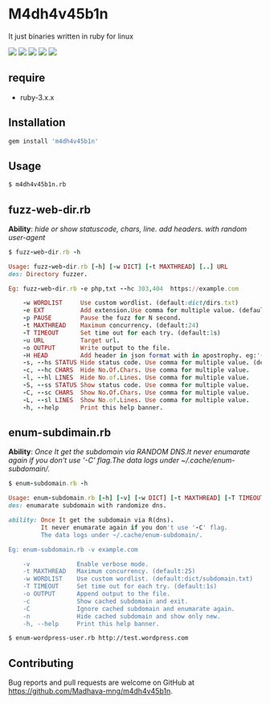# M4dh4v45b1n

It just binaries written in ruby for linux

![](https://img.shields.io/gem/v/m4dh4v45b1n)
![](https://img.shields.io/gem/dt/m4dh4v45b1n)
![](https://img.shields.io/gem/rt/m4dh4v45b1n)
![](https://img.shields.io/gem/dtv/m4dh4v45b1n)
![](https://img.shields.io/github/license/Madhava-mng/m4dh4v45b1n)

## require

* ruby-3.x.x

## Installation


```bash
gem install 'm4dh4v45b1n'
```


## Usage

```bash
$ m4dh4v45b1n.rb
```

## fuzz-web-dir.rb

__Ability__: _hide or show statuscode, chars, line. add headers. with random user-agent_

```ruby
$ fuzz-web-dir.rb -h

Usage: fuzz-web-dir.rb [-h] [-w DICT] [-t MAXTHREAD] [..] URL
des: Directory fuzzer.

Eg: fuzz-web-dir.rb -e php,txt --hc 303,404  https://example.com

    -w WORDLIST     Use custom wordlist. (default:dict/dirs.txt)
    -e EXT          Add extension.Use comma for multiple value. (default:txt,php,html
    -p PAUSE        Pause the fuzz for N second.
    -t MAXTHREAD    Maximum concurrency. (default:24)
    -T TIMEOUT      Set time out for each try. (default:1s)
    -u URL          Target url.
    -o OUTPUT       Write output to the file.
    -H HEAD         Add header in json format with in apostrophy. eg:'{"key":29}' .
    -s, --hs STATUS Hide status code. Use comma for multiple value. (default:404)
    -c, --hc CHARS  Hide No.Of.Chars. Use comma for multiple value.
    -l, --hl LINES  Hide No.of.Lines. Use comma for multiple value.
    -S, --ss STATUS Show status code. Use comma for multiple value.
    -C, --sc CHARS  Show No.Of.Chars. Use comma for multiple value.
    -L, --sl LINES  Show No.of.Lines. Use comma for multiple value.
    -h, --help      Print this help banner.
```

## enum-subdimain.rb

__Ability__: _Once It get the subdomain via *RANDOM DNS*.It never enumarate again if you don't use '-C' flag.The data logs under ~/.cache/enum-subdomain/._

```ruby
$ enum-subdomain.rb -h

Usage: enum-subdomain.rb [-h] [-v] [-w DICT] [-t MAXTHREAD] [-T TIMEOUT] [-o OUT] DOMAIN
des: enumarate subdomain with randomize dns.

ability: Once It get the subdomain via R(dns).
         It never enumarate again if you don't use '-C' flag.
         The data logs under ~/.cache/enum-subdomain/.

Eg: enum-subdomain.rb -v example.com

    -v             Enable verbose mode.
    -t MAXTHREAD   Maximum concurrency. (default:25)
    -w WORDLIST    Use custom wordlist. (default:dict/subdomain.txt)
    -T TIMEOUT     Set time out for each try. (default:1s)
    -o OUTPUT      Append output to the file.
    -c             Show cached subdomain and exit.
    -C             Ignore cached subdomain and enumarate again.
    -n             Hide cached subdomain and show only new.
    -h, --help     Print this help banner.

```

```bash
$ enum-wordpress-user.rb http://test.wordpress.com
```

## Contributing

Bug reports and pull requests are welcome on GitHub at https://github.com/Madhava-mng/m4dh4v45b1n.
